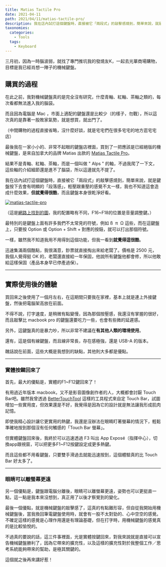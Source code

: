```yaml
---
title: Matias Tactile Pro
date: 2021-04-11
path: 2021/04/11/matias-tactile-pro/
description: 我在店內試打這個鍵盤時，直接被它「兩段式」的敲擊感燒到，簡單來說，就是鍵盤按下去會有明顯的「段落感」，輕壓跟重壓的感覺不太一樣，我也不知道這會造成什麼效果，但就覺得很酷，而且鍵盤本身很乾淨好看。
taxonomies:
  categories: 
    - Tools
  tags: 
    - Keyboard
---
```


三月初，因為一時腦波弱，就找了專門推坑我的發燒友K，一起去光華商場購物，目標是我已經肖想一陣子的機械鍵盤。

<!-- more -->

## 購買的過程

在此之前，我對機械鍵盤真的是完全沒有研究，什麼青軸、紅軸、茶軸之類的，每次看都無法進入我的腦袋。

而且因為電腦是 Mac ，市面上適配的鍵盤還是比較少（的樣子，勿戰），所以這次真的是靠著一股敗家氣勢，就是想買，就出門了。

（中間購物的過程直接省略，沒什麼好談，就是宅宅們在很多宅宅的地方逛宅宅店）

最後我在一家小小的、非常不起眼的鍵盤店裡面，買到了一把應該是已經絕版的機械鍵盤，是來自加拿大的品牌 Matias 出款的 [Matias Tactile Pro](http://matias.ca/tactilepro4/)。

結果不是青軸、紅軸、茶軸，而是一個叫做 " Alps " 的軸，不過我爬了一下文，這些軸的介紹細節還是進不了腦袋，所以這邊就先不提了。

我在店內試打這個鍵盤時，直接被它「兩段式」的敲擊感燒到，簡單來說，就是鍵盤按下去會有明顯的「段落感」，輕壓跟重壓的感覺不太一樣，我也不知道這會造成什麼效果，**但就覺得很酷**，而且鍵盤本身很乾淨好看。

<a href="https://pinchlime-screenshots.s3.ap-northeast-1.amazonaws.com/matias-tactile-pro_NtgeBD.webp" data-fancybox data-caption="matias-tactile-pro">
  <img src="https://pinchlime-screenshots.s3.ap-northeast-1.amazonaws.com/matias-tactile-pro_NtgeBD.webp" loading="lazy" alt="matias-tactile-pro" align="center" />
</a>

（這是[網路上找到的圖](https://www.touchofmodern.com/sales/matias/tactile-pro-keyboard-mac)，我的配置略有不同，F16~F18的位置是音量調整鍵。）

最特別的是鍵盤上面有許多我們不太常見的符號，例如 ß  π  Ω 這些，而在這鍵盤上，只要按 Option 或 Option + Shift + 對應的按鈕，就可以打出那個符號。

一樣，雖然我不知道我用不用得到這個功能，但我一看到**就覺得這很酷**。

迅速集滿兩個酷點，我很滿意，鈔票就直接掏出來給老闆了。價格是 2500 元，我個人覺得挺 OK 的，老闆還直接給一年保固，他說所有鍵盤他都會修，所以他敢給這樣保固（產品本身早已停產過保）。

---

## 實際使用後的體驗

買回來之後使用了一個月左右，在這期間只要我在家裡，基本上就是連上外接鍵盤，然後把電腦架高放在前面。

不得不說，打字速度，是稍微有點變慢，因為那個按壓感，我還沒有掌握的很好，而且敲擊比 macbook pro 的鍵盤還要吃力一些，也會有些微的延遲感。

另外，這鍵盤真的是暴力吵，所以非常不建議在**有其他人類的環境使用**。

還有，這是個有線鍵盤，而且線非常長，存在感極強，還是 USB-A 的版本。

醜話說在前面，這些大概是我想到的缺點，其他則大多都是優點。

---

### 實體按鍵回來了

首先，最大的優點是，實體的F1~F12鍵回來了！

有用過近年版本 macbook，又不是影音圖像創作者的人，大概都會討厭 Touch Bar吧。雖然我曾透過 [BetterTouchTool](https://folivora.ai/) 這樣的工具程式來自定 Touch Bar，試圖增加一些實用度，但效果還是不好，我覺得是因為它的設計就是無法讓我形成肌肉記憶。

即使我精心設計讓它更實用的熱鍵，我還是沒辦法在眼睛盯著螢幕的情況下，輕鬆準確地按到那個沒有任何觸感的「Touch Bar 螢幕」。

但實體鍵盤回來後，我終於可以迅速透過 F3 叫出 App Exposé（指揮中心），切換app跟視窗，可以把更多F1~F12按鍵設定成更多熱鍵。

而且這些都不用看鍵盤，只要雙手滑過去就能迅速按到，這個體驗真的比 Touch Bar 好太多了。

---

### 眼睛可以離螢幕更遠

另一個優點是，鍵盤跟電腦分離後，眼睛可以離螢幕更遠，姿勢也可以更挺直一點，這一點是我本來沒想到，真正用了以後才察覺到的變化。

最後一個優點，就是機械鍵盤的敲擊感了，這真的有點難形容，但自從我開始用機械鍵盤後，當我換回筆電鍵盤使用時，就會有一股不太對勁的、心中空空的感覺。不確定這樣的感覺是心理作用還是有理論基礎，但在打字時，用機械鍵盤的感覺真的是比較愉悅的。

不過真的要說的話，這三件事裡面，光是實體按鍵回來，對我來說就是直接可以宣告機械鍵盤勝利了，因為它帶來的擴充性，以及這樣的擴充性對於我整個工作／思考系統能夠帶來的幫助，是極其關鍵的。

這個就之後再來講好惹！
